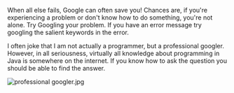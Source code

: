 When all else fails, Google can often save you! Chances are, if you're experiencing a problem or don't know how to do something, you're not alone. Try Googling your problem. If you have an error message try googling the salient keywords in the error. 

I often joke that I am not actually a programmer, but a professional googler. However, in all seriousness, virtually all knowledge about programming in Java is somewhere on the internet. If you know how to ask the question you should be able to find the answer.

![professional googler.jpg](https://tiy-learn-content.s3.amazonaws.com/c3e6d3fb-professional%20googler.jpg)

